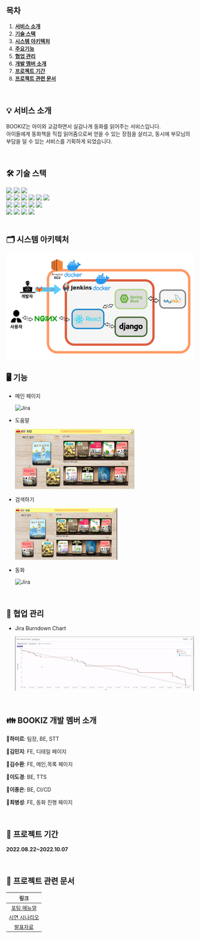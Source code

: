 ## 목차

1. [**서비스 소개**](#1)
2. [**기술 스택**](#2)
3. [**시스템 아키텍처**](#3)
4. [**주요기능**](#4)
5. [**협업 관리**](#5)
6. [**개발 멤버 소개**](#6)
7. [**프로젝트 기간**](#7)
8. [**프로젝트 관련 문서**](#8)

<br/>

<div id="1"></div>

## 💡 서비스 소개

BOOKIZ는 아이와 교감하면서 실감나게 동화를 읽어주는 서비스입니다. <br />
아이들에게 동화책을 직접 읽어줌으로써 얻을 수 있는 장점을 살리고, 동시에 부모님의 부담을 덜 수 있는 서비스를 기획하게 되었습니다.

<br/>

<div id="2"></div>

## 🛠️ 기술 스택

<img src="https://img.shields.io/badge/javascript-F7DF1E?style=for-the-badge&logo=javascript&logoColor=black">
<img src="https://img.shields.io/badge/React-61DAFB?style=for-the-badge&logo=React&logoColor=white"/>
<img src="https://img.shields.io/badge/Node.js-339939?style=for-the-badge&logo=Node.js&logoColor=white"/>
<br />
<img src="https://img.shields.io/badge/Java-FF7800?style=for-the-badge&logo=Java&logoColor=white"/>
<img src="https://img.shields.io/badge/Spring Boot-6DB33F?style=for-the-badge&logo=Spring Boot&logoColor=white"/>
<img src="https://img.shields.io/badge/Gradle-02303A?style=for-the-badge&logo=Gradle&logoColor=white"/>
<img src="https://img.shields.io/badge/Python-3776AB?style=for-the-badge&logo=Python&logoColor=white"/>
<img src="https://img.shields.io/badge/Django-000000?style=for-the-badge&logo=Django&logoColor=white"/>
<img src="https://img.shields.io/badge/MySQL-4479A1?style=for-the-badge&logo=MySQL&logoColor=white"/>
<br>
<img src="https://img.shields.io/badge/Amazon EC2-FF9900?style=for-the-badge&logo=Amazon EC2&logoColor=white">
<img src="https://img.shields.io/badge/Ubuntu-E95420?style=for-the-badge&logo=Ubuntu&logoColor=white"/>
<img src="https://img.shields.io/badge/Nginx-009639?style=for-the-badge&logo=NGINX&logoColor=white"/>
<img src="https://img.shields.io/badge/Docker-2496ED?style=for-the-badge&logo=Docker&logoColor=white">
<img src="https://img.shields.io/badge/jenkins-993333?style=for-the-badge&logo=Jenkins&logoColor=white">
<br />
<img src="https://img.shields.io/badge/Jira-0052CC?style=for-the-badge&logo=Jira&logoColor=white"/>
<img src="https://img.shields.io/badge/GitLab-FCA121?style=for-the-badge&logo=GitLab&logoColor=white"/>
<img src="https://img.shields.io/badge/Mattermost-0058CC?style=for-the-badge&logo=Mattermost&logoColor=white">
<img src="https://img.shields.io/badge/Notion-000000?style=for-the-badge&logo=Notion&logoColor=white">
<br />


<br />

<div id="3"></div>

## 🗂️ 시스템 아키텍처

<img src="./image/architecture.png">

<div id="4"></div>

## 🖥️ 기능

- 메인 페이지

  ![Jira](/image/mainpage.gif)


- 도움말

  ![Jira](/image/help.gif)


- 검색하기

  ![Jira](/image/search.gif)


- 동화

  ![Jira](/image/play.gif)



<br />

<div id="5"></div>

## 👥 협업 관리

- Jira Burndown Chart

    ![Jira](/image/jira.gif)

<br />

<div id="6"></div>

## 👪 BOOKIZ 개발 멤버 소개

👦**하미르**: 팀장, BE, STT

👩**김민지**: FE, 디테일 페이지

👨**김수환**: FE, 메인,목록 페이지

👱**이도경**: BE, TTS

👲**이종은**: BE, CI/CD

👶**최병성**: FE, 동화 진행 페이지

<br />

<div id="7"></div>

## 📆 프로젝트 기간

**2022.08.22~2022.10.07**

<br />

<div id="8"></div>

## 📁 프로젝트 관련 문서

|                   링크                   |
|:--------------------------------------:|
|  [포팅 매뉴얼](/exec/서울_1반_A103_포팅매뉴얼.pdf)  |
| [시연 시나리오](/exec/서울_1반_A103_시연시나리오.pdf) |
|   [발표자료](/exec/서울_1반_A103_발표자료.pptx)    |


